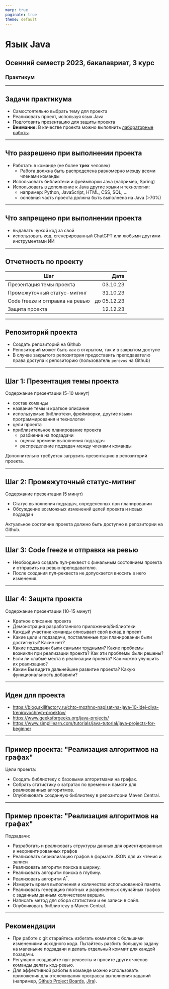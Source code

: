```yaml
---
marp: true
paginate: true
theme: default
---
```


# Язык Java

## Осенний семестр 2023, бакалавриат, 3 курс

### Практикум

---

## Задачи практикума

- Самостоятельно выбрать тему для проекта
- Реализовать проект, используя язык Java
- Подготовить презентацию для защиты проекта
- **Внимание:** В качестве проекта можно выполнить [лабораторные работы](https://github.com/perevos/java-bachelor-23/blob/main/practice/labs/README.md).

---

## Что разрешено при выполнении проекта

- Работать в команде (не более **трех** человек)
  - Работа должна быть распределена равномерно между всеми членами команды
- Использовать библиотеки и фреймворки Java (например, Spring)
- Использовать в дополнение к Java другие языки и технологии:
  - например: Python, JavaScript, HTML, CSS, SQL, ...
  - основная часть проекта должна быть выполнена на Java (>70%)

---

## Что запрещено при выполнении проекта

- выдавать чужой код за свой
- использовать код, сгенерированный ChatGPT или любыми другими инструментами ИИ

---

## Отчетность по проекту

| Шаг                             | Дата        |
|-------------------------------- | ----------: |
| Презентация темы проекта        | 03.10.23    |
| Промежуточный статус-митинг     | 31.10.23    |
| Code freeze и отправка на ревью | до 05.12.23 |
| Защита проекта                  | 12.12.23    |

---

## Репозиторий проекта

- Создать репозиторий на Github
- Репозиторий может быть как в открытом, так и в закрытом доступе
- В случае закрытого репозитория предоставить преподавателю права доступа к репозиторию (пользователь `perevos` на Github)

---

## Шаг 1: Презентация темы проекта

Содержание презентации (5-10 минут)

- состав команды
- название темы и краткое описание
- используемые библиотеки, фреймворки, другие языки программирования и технологии
- цели проекта
- приблизительное планирование проекта
  - разбиение на подзадачи
  - оценка времени выполнения подзадач
  - распределение подзадач между членами команды

Дополнительно требуется загрузить презентацию в репозиторий проекта.

---

## Шаг 2: Промежуточный статус-митинг

Содержание презентации (5 минут)

- Статус выполнения подзадач, определенных при планировании
- Обсуждение возможных изменений целей проекта и новых подзадач

Актуальное состояние проекта должно быть доступно в репозитории на Github.

---

## Шаг 3: Code freeze и отправка на ревью

- Необходимо создать пул-реквест с финальным состоянием проекта и отправить на ревью преподавателю.
- После создания пул-реквеста не допускается вносить в него изменения.

---

## Шаг 4: Защита проекта

Содержание презентации (10-15 минут)

- Краткое описание проекта
- Демонстрация разработанного приложения/библиотеки
- Каждый участник команды описывает свой вклад в проект
- Какие цели и подзадачи, поставленные при планировании были достигнуты? Какие нет?
- Какие подзадачи были самыми трудными? Какие проблемы возникли при реализации проекта? Как эти проблемы были решены?
- Если ли слабые места в реализации проекта? Как можно улучшить их реализацию?
- Каким Вы видите дальнейшее развитие проекта? Какую функциональность добавили?

---

## Идеи для проекта

- <https://blog.skillfactory.ru/chto-mozhno-napisat-na-java-10-idej-dlya-trenirovochnyh-proektov/>
- <https://www.geeksforgeeks.org/java-projects/>
- <https://www.simplilearn.com/tutorials/java-tutorial/java-projects-for-beginner>

---

## Пример проекта: "Реализация алгоритмов на графах"

Цели проекта:

- Создать библиотеку с базовыми алгоритмами на графах.
- Собрать статистику о затратах по времени и памяти для реализованных алгоритмов.
- Опубликовать созданную библиотеку в репозитории Maven Central.

---

## Пример проекта: "Реализация алгоритмов на графах"

Подзадачи:

- Разработать и реализовать структуры данных для ориентированных и неориентированных графов
- Реализовать сериализацию графов в формате JSON для их чтения и записи
- Реализовать алгоритм поиска в ширину.
- Реализовать алгоритм поиска в глубину.
- Реализовать алгоритм A$^*$.
- Измерить время выполнения и количество использованной памяти.
- Реализовать генерацию плотных и разреженных случайных графов с заданным данным количеством вершин.
- Написать метод для сбора статистики и ее записи в файл.
- Опубликовать библиотеку в Maven Central.

---

## Рекомендации

- При работе с git старайтесь избегать коммитов с большими изменениями исходного кода. Пытайтесь разбить большую задачу на маленькие подзадачи и делать отдельный коммит для каждой позадачи.
- Регулярно создавайте пул-реквесты и просите других членов команды делать код-ревью.
- Для эффективной работы в команде можно использовать приложения для отслеживания програсса выполнения заданий (например, [Github Project Boards](https://docs.github.com/en/issues/organizing-your-work-with-project-boards/managing-project-boards/about-project-boards), [Jira](https://www.atlassian.com/software/jira)).